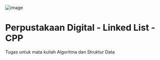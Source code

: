 ![image](https://img.shields.io/badge/C%2B%2B-00599C?style=for-the-badge&logo=c%2B%2B&logoColor=white)
# Perpustakaan Digital - Linked List - CPP
Tugas untuk mata kuliah Algoritma dan Struktur Data
